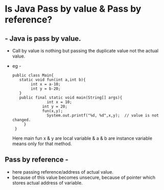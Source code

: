 # Is Java Pass by value & Pass by reference?
## - Java is pass by value.
   - Call by value is nothing but passing the duplicate value not the actual value.
   - eg -
     
         public class Main{
            static void fun(int a,int b){
                 int x = a-10;
                 int y = b-20;
            }
          	public final static void main(String[] args){
		                int x = 10;
	                  int y = 20;
	                  fun(x,y);
		                System.out.printf("%d, %d",x,y);  // value is not changed.
	          }
          } 
     Here main fun x & y are local variable & a & b are instance variable means only for that method.
     
  ## Pass by reference - 
  - here passing reference/address of actual value.
  - because of this value becomes unsecure, because of pointer which stores actual address of variable.
        
        
